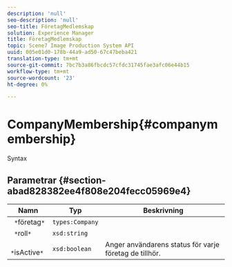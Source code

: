 ```yaml
---
description: 'null'
seo-description: 'null'
seo-title: FöretagMedlemskap
solution: Experience Manager
title: FöretagMedlemskap
topic: Scene7 Image Production System API
uuid: 005e01d0-178b-44a9-ad50-67c47beba421
translation-type: tm+mt
source-git-commit: 7bc7b3a86fbcdc57cfdc31745fae3afc06e44b15
workflow-type: tm+mt
source-wordcount: '23'
ht-degree: 0%

---
```



# CompanyMembership{#companymembership}

Syntax

## Parametrar {#section-abad828382ee4f808e204fecc05969e4}

| Namn | Typ | Beskrivning |
|---|---|---|
| ` *`företag`*` | `types:Company` |  |
| ` *`roll`*` | `xsd:string` |  |
| ` *`isActive`*` | `xsd:boolean` | Anger användarens status för varje företag de tillhör. |

